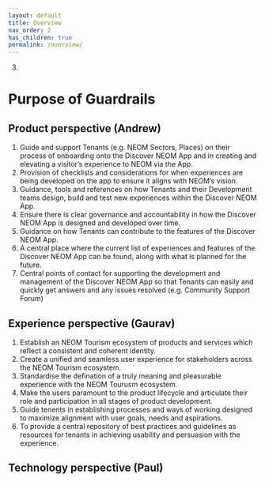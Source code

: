 ```yaml
---
layout: default
title: Overview
nav_order: 2
has_children: true
permalink: /overview/
---
```

3.  

# Purpose of Guardrails
## Product perspective (Andrew)
1. Guide  and support Tenants (e.g.  NEOM Sectors, Places) on their process of onboarding onto the Discover NEOM App and in creating and elevating a visitor’s experience to NEOM via the App.
2. Provision of checklists and considerations for when experiences are being developed on the app to ensure it aligns with NEOM’s vision.
3. Guidance, tools and references on how Tenants and their Development teams design, build and test new experiences within the Discover NEOM App.
4. Ensure there is clear governance and accountability in how the Discover NEOM App is designed and developed over time.
5. Guidance on how Tenants can contribute to the features of the Discover NEOM App.
6. A central place where the current list of experiences and features of the Discover NEOM App can be found, along with what is planned for the future.
7. Central points of contact for supporting the development and management of the Discover NEOM App  so that Tenants can easily and quickly get answers and any issues resolved (e.g.  Community Support Forum)    

## Experience perspective (Gaurav)
1. Establish an NEOM Tourism ecosystem of products and services which reflect a consistent and coherent identity.
2. Create a unified and seamless user experience for stakeholders across the NEOM Tourism ecosystem.
3. Standardise the defination of a truly meaning and pleasurable experience with the NEOM Tourusm ecosystem.
4. Make the users paramount to the product lifecycle and articulate their role and participation in all stages of product development.
5. Guide tenents in establishing processes and ways of working designed to maximize alignment with user goals, needs and aspirations.
6. To provide a central repository of best practices and guidelines as resources for tenants in achieving usability and persuasion with the experience.   
    
## Technology perspective (Paul)

